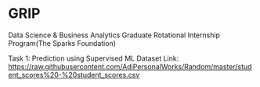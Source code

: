 # GRIP
Data Science & Business Analytics
Graduate Rotational Internship Program(The Sparks Foundation)

Task 1: Prediction using Supervised ML
Dataset Link: https://raw.githubusercontent.com/AdiPersonalWorks/Random/master/student_scores%20-%20student_scores.csv 
